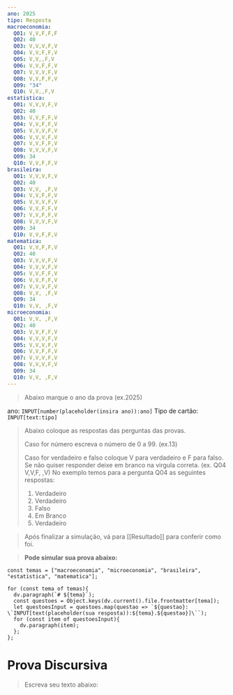 ```yaml
---
ano: 2025
tipo: Resposta
macroeconomia:
  Q01: V,V,F,F,F
  Q02: 40
  Q03: V,V,V,F,V
  Q04: V,V,F,F,V
  Q05: V,V,,F,V
  Q06: V,V,F,F,V
  Q07: V,V,V,F,V
  Q08: V,V,F,F,V
  Q09: "34"
  Q10: V,V,,F,V
estatistica:
  Q01: V,V,V,F,V
  Q02: 40
  Q03: V,V,F,F,V
  Q04: V,V,F,F,V
  Q05: V,V,V,F,V
  Q06: V,V,V,F,V
  Q07: V,V,F,F,V
  Q08: V,V,V,F,V
  Q09: 34
  Q10: V,V,F,F,V
brasileira:
  Q01: V,V,V,F,V
  Q02: 40
  Q03: V,V, ,F,V
  Q04: V,V,F,F,V
  Q05: V,V,V,F,V
  Q06: V,V,F,F,V
  Q07: V,V,F,F,V
  Q08: V,V,V,F,V
  Q09: 34
  Q10: V,V,F,F,V
matematica:
  Q01: V,V,F,F,V
  Q02: 40
  Q03: V,V,V,F,V
  Q04: V,V,V,F,V
  Q05: V,V,F,F,V
  Q06: V,V,F,F,V
  Q07: V,V,V,F,V
  Q08: V,V, ,F,V
  Q09: 34
  Q10: V,V, ,F,V
microeconomia:
  Q01: V,V, ,F,V
  Q02: 40
  Q03: V,V,F,F,V
  Q04: V,V,V,F,V
  Q05: V,V,V,F,V
  Q06: V,V,F,F,V
  Q07: V,V,V,F,V
  Q08: V,V,V,F,V
  Q09: 34
  Q10: V,V, ,F,V
---
```


> Abaixo marque o ano da prova (ex.2025)

ano: `INPUT[number(placeholder(insira ano)):ano]`
Tipo de cartão: `INPUT[text:tipo]`

> Abaixo coloque as respostas das perguntas das provas.
> 
> Caso for número escreva o número de 0 a 99. (ex.13)
> 
> Caso for verdadeiro e falso coloque V para verdadeiro e F para falso. Se não quiser responder deixe em branco na virgula correta. (ex. Q04 V,V,F, ,V)
> No exemplo temos para a pergunta Q04 as seguintes respostas:
> 1. Verdadeiro
> 2. Verdadeiro
> 3. Falso
> 4. Em Branco
> 5. Verdadeiro

> Após finalizar a simulação, vá para [[Resultado]] para conferir como foi.

> **Pode simular sua prova abaixo:**

```dataviewjs
const temas = ["macroeconomia", "microeconomia", "brasileira", "estatistica", "matematica"];

for (const tema of temas){
  dv.paragraph(`# ${tema}`);
  const questoes = Object.keys(dv.current().file.frontmatter[tema]);
  let questoesInput = questoes.map(questao => `${questao}:  \`INPUT[text(placeholder(sua resposta)):${tema}.${questao}]\``);
  for (const item of questoesInput){
    dv.paragraph(item);
  };
};

```

# Prova Discursiva

> Escreva seu texto abaixo: